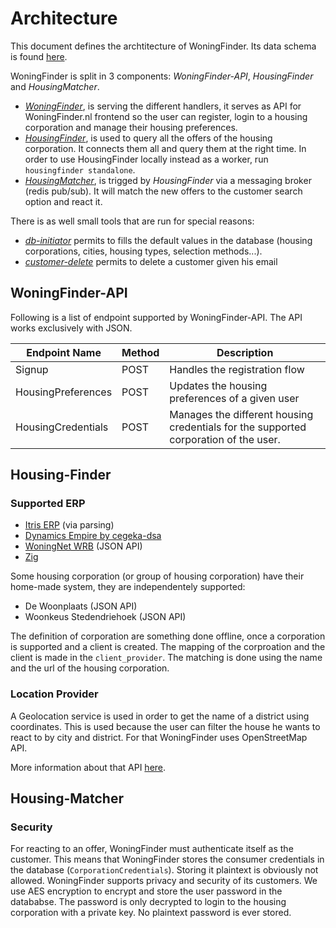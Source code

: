# Architecture

This document defines the archtitecture of WoningFinder. Its data schema is found [here](db_schema.png).

WoningFinder is split in 3 components: _WoningFinder-API_, _HousingFinder_ and _HousingMatcher_.

- _[WoningFinder](../cmd/woningfinder-api)_, is serving the different handlers, it serves as API for WoningFinder.nl frontend so the user can register, login to a housing corporation and manage their housing preferences.
- _[HousingFinder](../cmd/housing-finder)_, is used to query all the offers of the housing corporation. It connects them all and query them at the right time. In order to use HousingFinder locally instead as a worker, run `housingfinder standalone`.
- _[HousingMatcher](../cmd/housing-matcher)_, is trigged by _HousingFinder_ via a messaging broker (redis pub/sub). It will match the new offers to the customer search option and react it.

There is as well small tools that are run for special reasons:

- _[db-initiator](../cmd/tools/db-initiator)_ permits to fills the default values in the database (housing corporations, cities, housing types, selection methods...).
- _[customer-delete](../cmd/tools/customer-delete)_ permits to delete a customer given his email

## WoningFinder-API

Following is a list of endpoint supported by WoningFinder-API. The API works exclusively with JSON.

| Endpoint Name      | Method | Description                                                                          |
| ------------------ | ------ | ------------------------------------------------------------------------------------ |
| Signup             | POST   | Handles the registration flow                                                        |
| HousingPreferences | POST   | Updates the housing preferences of a given user                                      |
| HousingCredentials | POST   | Manages the different housing credentials for the supported corporation of the user. |

## Housing-Finder

### Supported ERP

- [Itris ERP](https://www.itris.nl/#itris) (via parsing)
- [Dynamics Empire by cegeka-dsa](https://www.cegeka-dsa.nl/#intro)
- [WoningNet WRB](https://www.woningnet.nl) (JSON API)
- [Zig](https://zig.nl)

Some housing corporation (or group of housing corporation) have their home-made system, they are independentely supported:

- De Woonplaats (JSON API)
- Woonkeus Stedendriehoek (JSON API)

The definition of corporation are something done offline, once a corporation is supported and a client is created.
The mapping of the corproation and the client is made in the `client_provider`. The matching is done using the name and the url of the housing corporation.

### Location Provider

A Geolocation service is used in order to get the name of a district using coordinates.
This is used because the user can filter the house he wants to react to by city and district.
For that WoningFinder uses OpenStreetMap API.

More information about that API [here](https://nominatim.openstreetmap.org).

## Housing-Matcher

### Security

For reacting to an offer, WoningFinder must authenticate itself as the customer. This means that WoningFinder stores the consumer credentials in the database (`CorporationCredentials`).
Storing it plaintext is obviously not allowed. WoningFinder supports privacy and security of its customers. We use AES encryption to encrypt and store the user password in the datababse. The password is only decrypted to login to the housing corporation with a private key. No plaintext password is ever stored.
